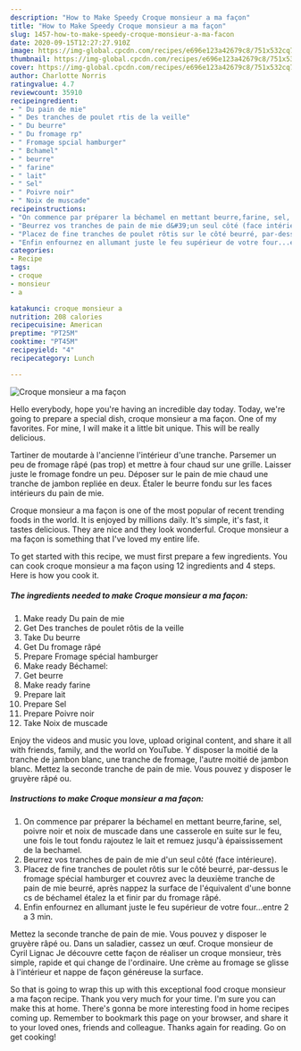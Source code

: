 ```yaml
---
description: "How to Make Speedy Croque monsieur a ma façon"
title: "How to Make Speedy Croque monsieur a ma façon"
slug: 1457-how-to-make-speedy-croque-monsieur-a-ma-facon
date: 2020-09-15T12:27:27.910Z
image: https://img-global.cpcdn.com/recipes/e696e123a42679c8/751x532cq70/croque-monsieur-a-ma-facon-photo-principale-de-la-recette.jpg
thumbnail: https://img-global.cpcdn.com/recipes/e696e123a42679c8/751x532cq70/croque-monsieur-a-ma-facon-photo-principale-de-la-recette.jpg
cover: https://img-global.cpcdn.com/recipes/e696e123a42679c8/751x532cq70/croque-monsieur-a-ma-facon-photo-principale-de-la-recette.jpg
author: Charlotte Norris
ratingvalue: 4.7
reviewcount: 35910
recipeingredient:
- " Du pain de mie"
- " Des tranches de poulet rtis de la veille"
- " Du beurre"
- " Du fromage rp"
- " Fromage spcial hamburger"
- " Bchamel"
- " beurre"
- " farine"
- " lait"
- " Sel"
- " Poivre noir"
- " Noix de muscade"
recipeinstructions:
- "On commence par préparer la béchamel en mettant beurre,farine, sel, poivre noir et noix de muscade dans une casserole en suite sur le feu, une fois le tout fondu rajoutez le lait et remuez jusqu&#39;à épaississement de la bechamel."
- "Beurrez vos tranches de pain de mie d&#39;un seul côté (face intérieure)."
- "Placez de fine tranches de poulet rôtis sur le côté beurré, par-dessus le fromage spécial hamburger et couvrez avec la deuxième tranche de pain de mie beurré, après nappez la surface de l&#39;équivalent d&#39;une bonne cs de béchamel étalez la et finir par du fromage râpé."
- "Enfin enfournez en allumant juste le feu supérieur de votre four...entre 2 a 3 min."
categories:
- Recipe
tags:
- croque
- monsieur
- a

katakunci: croque monsieur a 
nutrition: 208 calories
recipecuisine: American
preptime: "PT25M"
cooktime: "PT45M"
recipeyield: "4"
recipecategory: Lunch

---
```



![Croque monsieur a ma façon](https://img-global.cpcdn.com/recipes/e696e123a42679c8/751x532cq70/croque-monsieur-a-ma-facon-photo-principale-de-la-recette.jpg)

Hello everybody, hope you're having an incredible day today. Today, we're going to prepare a special dish, croque monsieur a ma façon. One of my favorites. For mine, I will make it a little bit unique. This will be really delicious.

Tartiner de moutarde à l&#39;ancienne l&#39;intérieur d&#39;une tranche. Parsemer un peu de fromage râpé (pas trop) et mettre à four chaud sur une grille. Laisser juste le fromage fondre un peu. Déposer sur le pain de mie chaud une tranche de jambon repliée en deux. Étaler le beurre fondu sur les faces intérieurs du pain de mie.

Croque monsieur a ma façon is one of the most popular of recent trending foods in the world. It is enjoyed by millions daily. It's simple, it's fast, it tastes delicious. They are nice and they look wonderful. Croque monsieur a ma façon is something that I've loved my entire life.


To get started with this recipe, we must first prepare a few ingredients. You can cook croque monsieur a ma façon using 12 ingredients and 4 steps. Here is how you cook it.

<!--inarticleads1-->

##### The ingredients needed to make Croque monsieur a ma façon:

1. Make ready  Du pain de mie
1. Get  Des tranches de poulet rôtis de la veille
1. Take  Du beurre
1. Get  Du fromage râpé
1. Prepare  Fromage spécial hamburger
1. Make ready  Béchamel:
1. Get  beurre
1. Make ready  farine
1. Prepare  lait
1. Prepare  Sel
1. Prepare  Poivre noir
1. Take  Noix de muscade


Enjoy the videos and music you love, upload original content, and share it all with friends, family, and the world on YouTube. Y disposer la moitié de la tranche de jambon blanc, une tranche de fromage, l&#39;autre moitié de jambon blanc. Mettez la seconde tranche de pain de mie. Vous pouvez y disposer le gruyère râpé ou. 

<!--inarticleads2-->

##### Instructions to make Croque monsieur a ma façon:

1. On commence par préparer la béchamel en mettant beurre,farine, sel, poivre noir et noix de muscade dans une casserole en suite sur le feu, une fois le tout fondu rajoutez le lait et remuez jusqu&#39;à épaississement de la bechamel.
1. Beurrez vos tranches de pain de mie d&#39;un seul côté (face intérieure).
1. Placez de fine tranches de poulet rôtis sur le côté beurré, par-dessus le fromage spécial hamburger et couvrez avec la deuxième tranche de pain de mie beurré, après nappez la surface de l&#39;équivalent d&#39;une bonne cs de béchamel étalez la et finir par du fromage râpé.
1. Enfin enfournez en allumant juste le feu supérieur de votre four...entre 2 a 3 min.


Mettez la seconde tranche de pain de mie. Vous pouvez y disposer le gruyère râpé ou. Dans un saladier, cassez un œuf. Croque monsieur de Cyril Lignac Je découvre cette façon de réaliser un croque monsieur, très simple, rapide et qui change de l&#39;ordinaire. Une crème au fromage se glisse à l&#39;intérieur et nappe de façon généreuse la surface. 

So that is going to wrap this up with this exceptional food croque monsieur a ma façon recipe. Thank you very much for your time. I'm sure you can make this at home. There's gonna be more interesting food in home recipes coming up. Remember to bookmark this page on your browser, and share it to your loved ones, friends and colleague. Thanks again for reading. Go on get cooking!
